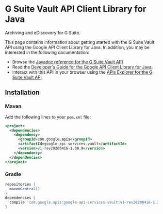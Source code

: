 # G Suite Vault API Client Library for Java

Archiving and eDiscovery for G Suite.

This page contains information about getting started with the G Suite Vault API
using the Google API Client Library for Java. In addition, you may be interested
in the following documentation:

* Browse the [Javadoc reference for the G Suite Vault API][javadoc]
* Read the [Developer's Guide for the Google API Client Library for Java][google-api-client].
* Interact with this API in your browser using the [APIs Explorer for the G Suite Vault API][api-explorer]

## Installation

### Maven

Add the following lines to your `pom.xml` file:

```xml
<project>
  <dependencies>
    <dependency>
      <groupId>com.google.apis</groupId>
      <artifactId>google-api-services-vault</artifactId>
      <version>v1-rev20200416-1.30.9</version>
    </dependency>
  </dependencies>
</project>
```

### Gradle

```gradle
repositories {
  mavenCentral()
}
dependencies {
  compile 'com.google.apis:google-api-services-vault:v1-rev20200416-1.30.9'
}
```

[javadoc]: https://googleapis.dev/java/google-api-services-vault/latest/index.html
[google-api-client]: https://github.com/googleapis/google-api-java-client/
[api-explorer]: https://developers.google.com/apis-explorer/#p/vault/v1/
